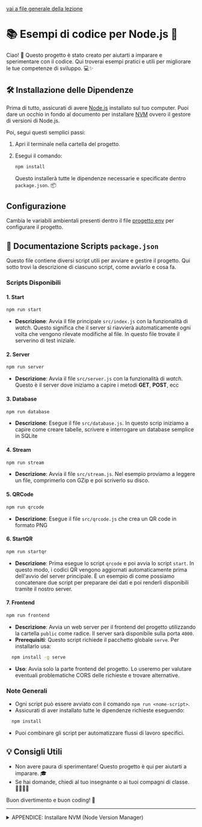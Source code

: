 [vai a file generale della lezione](../5_lezione.md)

# 📚 Esempi di codice per Node.js 🚀

Ciao! 👋 Questo progetto è stato creato per aiutarti a imparare e sperimentare con il codice. Qui troverai esempi pratici e utili per migliorare le tue competenze di sviluppo. 💻✨

## 🛠️ Installazione delle Dipendenze

Prima di tutto, assicurati di avere [Node.js](https://nodejs.org/) installato sul tuo computer.
Puoi dare un occhio in fondo al documento per installare [NVM](#nvm) ovvero il gestore di versioni di Node.js.

Poi, segui questi semplici passi:

1. Apri il terminale nella cartella del progetto.
2. Esegui il comando:

    ```bash
    npm install
    ```

    Questo installerà tutte le dipendenze necessarie e specificate dentro `package.json`. 📦

## Configurazione

Cambia le variabili ambientali presenti dentro il file [progetto env](../Progetti/1_Progetto/.env) per configurare il progetto.

## 📜 Documentazione Scripts `package.json`

Questo file contiene diversi script utili per avviare e gestire il progetto. Qui sotto trovi la descrizione di ciascuno script, come avviarlo e cosa fa.

### Scripts Disponibili
#### 1. **Start**

``` bash
npm run start
```
- **Descrizione**: Avvia il file principale `src/index.js` con la funzionalità di _watch_. Questo significa che il server si riavvierà automaticamente ogni volta che vengono rilevate modifiche al file. In questo file trovate il serverino di test iniziale.

#### 2. **Server**

``` bash
npm run server
```
- **Descrizione**: Avvia il file `src/server.js` con la funzionalità di _watch_. Questo è il server dove iniziamo a capire i metodi **GET**, **POST**, ecc

#### 3. **Database**

``` bash
npm run database
```
- **Descrizione**: Esegue il file `src/database.js`. In questo scrip iniziamo a capire come creare tabelle, scrivere e interrogare un database semplice in SQLite

#### 4. **Stream**

``` bash
npm run stream
```
- **Descrizione**: Avvia il file `src/stream.js`. Nel esempio proviamo a leggere un file, comprimerlo con GZip e poi scriverlo su disco. 

#### 5. **QRCode**

``` bash
npm run qrcode
```
- **Descrizione**: Esegue il file `src/qrcode.js` che crea un QR code in formato PNG

#### 6. **StartQR**

``` bash
npm run startqr
```
- **Descrizione**: Prima esegue lo script `qrcode` e poi avvia lo script `start`. In questo modo, i codici QR vengono aggiornati automaticamente prima dell'avvio del server principale. È un esempio di come possiamo concatenare due script per preparare dei dati e poi renderli disponibili tramite il nostro server.

#### 7. **Frontend**

``` bash
npm run frontend
```
- **Descrizione**: Avvia un web server per il frontend del progetto utilizzando la cartella `public` come radice. Il server sarà disponibile sulla porta `4000`.
- **Prerequisiti**: Questo script richiede il pacchetto globale `serve`. Per installarlo usa:
``` bash
  npm install -g serve
```
- **Uso**: Avvia solo la parte frontend del progetto. Lo useremo per valutare eventuali problematiche CORS delle richieste e trovare alternative.

### Note Generali

- Ogni script può essere avviato con il comando `npm run <nome-script>`.
- Assicurati di aver installato tutte le dipendenze richieste eseguendo:
``` bash
  npm install
```
- Puoi combinare gli script per automatizzare flussi di lavoro specifici.

## 💡 Consigli Utili

- Non avere paura di sperimentare! Questo progetto è qui per aiutarti a imparare. 🎓
- Se hai domande, chiedi al tuo insegnante o ai tuoi compagni di classe. 👩‍🏫👨‍💻

Buon divertimento e buon coding! 🎉

---
<details>
<summary>APPENDICE: Installare NVM (Node Version Manager)</summary>
<h3 id="nvm">NVM</h3>

#### Su Windows

1. Scarica il programma di installazione di NVM per Windows dal repository ufficiale: [nvm-windows](https://github.com/coreybutler/nvm-windows/releases).
2. Esegui il file `.exe` scaricato e segui le istruzioni per completare l'installazione.
3. Dopo l'installazione, apri un nuovo terminale e verifica che NVM sia installato correttamente eseguendo:

    ```bash
    nvm version
    ```

4. Ora puoi utilizzare NVM per installare e gestire diverse versioni di Node.js.
5. Il gestore di versioni NVM è installato, ora procedi con l'installazione e attivazione di una versione di Node.js (in fondo)

#### Su macOS

1. Assicurati di avere [Homebrew](https://brew.sh/) installato sul tuo sistema.
2. Esegui il seguente comando per installare NVM:

    ```bash
    brew install nvm
    ```

3. Crea una directory per NVM e aggiungi le seguenti righe al tuo file di configurazione della shell (`~/.zshrc` o `~/.bashrc`):

    ```bash
    export NVM_DIR="$HOME/.nvm"
    [ -s "/usr/local/opt/nvm/nvm.sh" ] && \. "/usr/local/opt/nvm/nvm.sh"
    ```

4. Ricarica il file di configurazione della shell eseguendo:

    ```bash
    source ~/.zshrc
    ```

5. Verifica che NVM sia installato correttamente eseguendo:

    ```bash
    nvm --version
    ```

6. Il gestore di versioni NVM è installato, ora procedi con l'installazione e attivazione di una versione di Node.js (in fondo)

#### Installa e attiva la versione LTS di Node.js

Ovvero installa la versione più recente e stabile di Node.js, per la quale garantiscono aggiornamenti a lungo termine.

Installa la versione recente di Node.js

- Windows: `nvm install lts` e poi `nvm use lts`
- altrimenti se non funziona o usi Linux, ecc: `nvm install --lts` e poi `nvm use --lts`

Ora sei pronto per utilizzare NVM per installare e gestire diverse versioni di Node.js! 🎉

</details>
